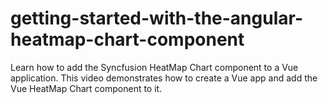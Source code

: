 # getting-started-with-the-angular-heatmap-chart-component
Learn how to add the Syncfusion HeatMap Chart component to a Vue application. This video demonstrates how to create a Vue app and add the Vue HeatMap Chart component to it.
